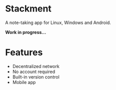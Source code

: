 # Stackment

A note-taking app for Linux, Windows and Android. 


**Work in progress...**

# Features

 * Decentralized network
 * No account required
 * Built-in version control
 * Mobile app



